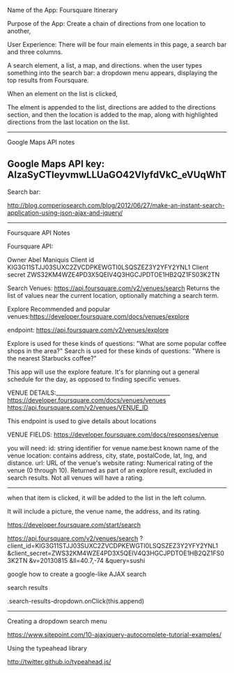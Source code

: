 
Name of the App: Foursquare Itinerary

Purpose of the App: 
Create a chain of directions from one location to another,


User Experience:
There will be four main elements in this page,
a search bar and three columns.

A search element, a list, a map, and directions.
when the user types something into the search bar: 
a dropdown menu appears, displaying the top results from Foursquare.

When an element on the list is clicked, 

The elment is appended to the list,
directions are added to the directions section, and then 
the location is added to the map, along with highlighted directions from the last location on the list.


-------------------------------------------------------------------------------------------------------------------------
Google Maps API notes

Google Maps API key:
AIzaSyCTleyvmwLLUaGO42VlyfdVkC_eVUqWhT
------------------------------------------------------------------------------
Search bar:

http://blog.comperiosearch.com/blog/2012/06/27/make-an-instant-search-application-using-json-ajax-and-jquery/




------------------------------------------------------------------------------------------------------------------
Foursquare API Notes

Foursquare API:

Owner
Abel Maniquis
Client id
KIG3G11STJJ03SUXC2ZVCDPKEWGTI0LSQSZEZ3Y2YFY2YNL1
Client secret
ZWS32KM4WZE4PD3X5QEIV4Q3HGCJPDTOE1HB2QZ1FS03K2TN

Search Venues:
https://api.foursquare.com/v2/venues/search
Returns the list of values near the current location, optionally matching a search term.

Explore Recommended and popular venues:https://developer.foursquare.com/docs/venues/explore

endpoint: https://api.foursquare.com/v2/venues/explore


Explore is used for these kinds of questions:
    "What are some popular coffee shops in the area?"
Search is used for these kinds of questions:
    "Where is the nearest Starbucks coffee?"


This app will use the explore feature. It's for planning out a general schedule for the day,
as opposed to finding specific venues.

VENUE DETAILS:_________________________________________
https://developer.foursquare.com/docs/venues/venues
https://api.foursquare.com/v2/venues/VENUE_ID

This endpoint is used to give details about locations

VENUE FIELDS: https://developer.foursquare.com/docs/responses/venue

you will need:
id: string identifier for venue
name:best known name of the venue
location: contains address, city, state, postalCode, lat, lng, and distance.
url: URL of the venue's website
rating: Numerical rating of the venue (0 through 10). Returned as part of an explore result, excluded in search results. Not all venues will have a rating.

____________________________________________________________


when that item is clicked, it will be added to the list
in the left column.

It will include a picture, the venue name, the address,
and its rating.


https://developer.foursquare.com/start/search



https://api.foursquare.com/v2/venues/search
  ?client_id=KIG3G11STJJ03SUXC2ZVCDPKEWGTI0LSQSZEZ3Y2YFY2YNL1
  &client_secret=ZWS32KM4WZE4PD3X5QEIV4Q3HGCJPDTOE1HB2QZ1FS03K2TN
  &v=20130815
  &ll=40.7,-74
  &query=sushi
  
  




google how to create a google-like AJAX search

search results 

.search-results-dropdown.onClick(this.append)




-----------------------------------------------------------------------------------
Creating a dropdown search menu

https://www.sitepoint.com/10-ajaxjquery-autocomplete-tutorial-examples/


Using the typeahead library

http://twitter.github.io/typeahead.js/
